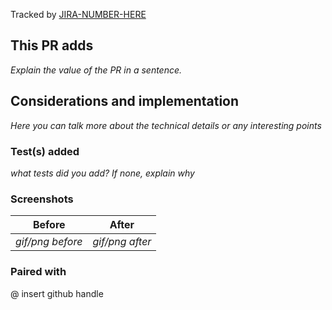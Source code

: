 Tracked by [JIRA-NUMBER-HERE](https://novoda.atlassian.net/browse/XXX-XXX)

## This PR adds

_Explain the value of the PR in a sentence._

## Considerations and implementation

_Here you can talk more about the technical details or any interesting points_

### Test(s) added 

 _what tests did you add? If none, explain why_ 

### Screenshots

| Before | After |
| ------ | ----- |
| _gif/png before_ | _gif/png after_ |

### Paired with 

@ insert github handle
